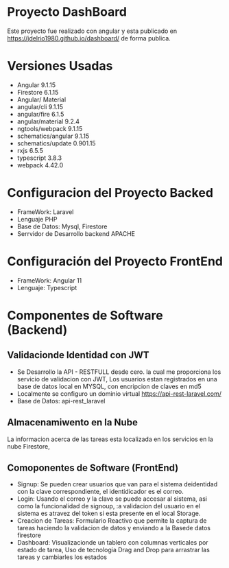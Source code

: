 # Proyecto DashBoard

Este proyecto fue realizado con angular y esta publicado en https://jdelrio1980.github.io/dashboard/ de forma publica.

# Versiones Usadas
- Angular 9.1.15
- Firestore 6.1.15
- Angular/ Material 
- angular/cli                      9.1.15
- angular/fire                     6.1.5
- angular/material                 9.2.4
- ngtools/webpack                  9.1.15
- schematics/angular               9.1.15
- schematics/update                0.901.15
- rxjs                              6.5.5
- typescript                        3.8.3
- webpack                           4.42.0

# Configuracion del Proyecto Backed
- FrameWork: Laravel
- Lenguaje PHP
- Base de Datos: Mysql, Firestore
- Serrvidor de Desarrollo backend APACHE
# Configuración del Proyecto FrontEnd
- FrameWork: Angular 11
- Lenguaje: Typescript

# Componentes de Software (Backend)

## Validacionde Identidad con JWT 

- Se Desarrollo la API - RESTFULL desde cero. la cual me proporciona los servicio de validacion con JWT, Los usuarios estan registrados en una base de datos local en MYSQL, con encripcion de claves en md5
- Localmente se configuro un dominio virtual https://api-rest-laravel.com/
- Base de Datos: api-rest_laravel

##  Almacenamiwento en la Nube
La informacion acerca de las tareas esta localizada en los servicios en la nube Firestore, 

## Comoponentes de Software (FrontEnd)
- Signup: Se pueden crear usuarios que van para el sistema deidentidad con la clave correspondiente, el identidicador es el correo.
- Login: Usando el correo y la clave se puede accesar al sistema, asi como la funcionalidad de signoup, :a validacion del usuario en el sistema es atravez del token si esta presente en el local Storage.
- Creacion de Tareas: Formulario Reactivo que permite la captura de tareas haciendo la validacion de datos y enviando a la Basede datos firestore
- Dashboard: Visualizacionde un tablero con columnas verticales por estado de tarea, Uso de tecnologia Drag and Drop para arrastrar las tareas y cambiarles los estados



